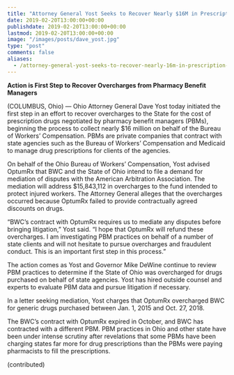 ```yaml
---
title: "Attorney General Yost Seeks to Recover Nearly $16M in Prescription Overcharges"
date: 2019-02-20T13:00:00+00:00
publishdate: 2019-02-20T13:00:00+00:00
lastmod: 2019-02-20T13:00:00+00:00
image: "/images/posts/dave_yost.jpg"
type: "post"
comments: false
aliases:
  - /attorney-general-yost-seeks-to-recover-nearly-16m-in-prescription-overcharges
---
```

**Action is First Step to Recover Overcharges from Pharmacy Benefit Managers**

(COLUMBUS, Ohio) — Ohio Attorney General Dave Yost today initiated the first step in an effort to recover overcharges to the State for the cost of prescription drugs negotiated by pharmacy benefit managers (PBMs), beginning the process to collect nearly $16 million on behalf of the Bureau of Workers’ Compensation. PBMs are private companies that contract with state agencies such as the Bureau of Workers’ Compensation and Medicaid to manage drug prescriptions for clients of the agencies.

On behalf of the Ohio Bureau of Workers’ Compensation, Yost advised OptumRx that BWC and the State of Ohio intend to file a demand for mediation of disputes with the American Arbitration Association. The mediation will address $15,843,112 in overcharges to the fund intended to protect injured workers. The Attorney General alleges that the overcharges occurred because OptumRx failed to provide contractually agreed discounts on drugs.

“BWC’s contract with OptumRx requires us to mediate any disputes before bringing litigation,” Yost said. “I hope that OptumRx will refund these overcharges. I am investigating PBM practices on behalf of a number of state clients and will not hesitate to pursue overcharges and fraudulent conduct. This is an important first step in this process.” 

The action comes as Yost and Governor Mike DeWine continue to review PBM practices to determine if the State of Ohio was overcharged for drugs purchased on behalf of state agencies. Yost has hired outside counsel and experts to evaluate PBM data and pursue litigation if necessary. 

In a letter seeking mediation, Yost charges that OptumRx overcharged BWC for generic drugs purchased between Jan. 1, 2015 and Oct. 27, 2018.

The BWC’s contract with OptumRx expired in October, and BWC has contracted with a different PBM. PBM practices in Ohio and other state have been under intense scrutiny after revelations that some PBMs have been charging states far more for drug prescriptions than the PBMs were paying pharmacists to fill the prescriptions.

(contributed)